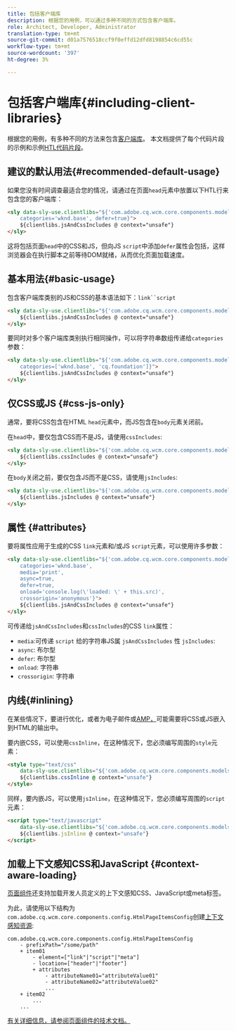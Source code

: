 ```yaml
---
title: 包括客户端库
description: 根据您的用例，可以通过多种不同的方式包含客户端库。
role: Architect, Developer, Administrator
translation-type: tm+mt
source-git-commit: d01a7576518ccf9f0effd12dfd8198854c6cd55c
workflow-type: tm+mt
source-wordcount: '397'
ht-degree: 3%

---
```



# 包括客户端库{#including-client-libraries}

根据您的用例，有多种不同的方法来包含[客户端库](/help/developing/archetype/uifrontend.md#clientlibs)。 本文档提供了每个代码片段的示例和示例[HTL代码片段](https://docs.adobe.com/content/help/zh-Hans/experience-manager-htl/using/overview.html)。

## 建议的默认用法{#recommended-default-usage}

如果您没有时间调查最适合您的情况，请通过在页面`head`元素中放置以下HTL行来包含您的客户端库：

```html
<sly data-sly-use.clientlibs="${'com.adobe.cq.wcm.core.components.models.ClientLibraries' @
    categories='wknd.base', defer=true}">
    ${clientlibs.jsAndCssIncludes @ context="unsafe"}
</sly>
```

这将包括页面`head`中的CSS和JS，但向JS `script`中添加`defer`属性会包括，这样浏览器会在执行脚本之前等待DOM就绪，从而优化页面加载速度。

## 基本用法{#basic-usage}

包含客户端库类别的JS和CSS的基本语法如下：`link``script`

```html
<sly data-sly-use.clientlibs="${'com.adobe.cq.wcm.core.components.models.ClientLibraries' @ categories='wknd.base'}">
    ${clientlibs.jsAndCssIncludes @ context="unsafe"}
</sly>
```

要同时对多个客户端库类别执行相同操作，可以将字符串数组传递给`categories`参数：

```html
<sly data-sly-use.clientlibs="${'com.adobe.cq.wcm.core.components.models.ClientLibraries' @
    categories=['wknd.base', 'cq.foundation']}">
    ${clientlibs.jsAndCssIncludes @ context="unsafe"}
</sly>
```

## 仅CSS或JS {#css-js-only}

通常，要将CSS包含在HTML `head`元素中，而JS包含在`body`元素关闭前。

在`head`中，要仅包含CSS而不是JS，请使用`cssIncludes`:

```html
<sly data-sly-use.clientlibs="${'com.adobe.cq.wcm.core.components.models.ClientLibraries' @ categories='wknd.base'}">
    ${clientlibs.cssIncludes @ context="unsafe"}
</sly>
```

在`body`关闭之前，要仅包含JS而不是CSS，请使用`jsIncludes`:

```html
<sly data-sly-use.clientlibs="${'com.adobe.cq.wcm.core.components.models.ClientLibraries' @ categories='wknd.base'}">
    ${clientlibs.jsIncludes @ context="unsafe"}
</sly>
```

## 属性 {#attributes}

要将属性应用于生成的CSS `link`元素和/或JS `script`元素，可以使用许多参数：

```html
<sly data-sly-use.clientlibs="${'com.adobe.cq.wcm.core.components.models.ClientLibraries' @
    categories='wknd.base',
    media='print',
    async=true,
    defer=true,
    onload='console.log(\'loaded: \' + this.src)',
    crossorigin='anonymous'}">
    ${clientlibs.jsAndCssIncludes @ context="unsafe"}
</sly>
```

可传递给`jsAndCssIncludes`和`cssIncludes`的CSS `link`属性：

* `media`:可传递 `script` 给的字符串JS属 `jsAndCssIncludes` 性 `jsIncludes`:
* `async`: 布尔型
* `defer`: 布尔型
* `onload`: 字符串
* `crossorigin`: 字符串

## 内线{#inlining}

在某些情况下，要进行优化，或者为电子邮件或[AMP，](amp.md)可能需要将CSS或JS嵌入到HTML的输出中。

要内嵌CSS，可以使用`cssInline`，在这种情况下，您必须编写周围的`style`元素：

```html
<style type="text/css"
    data-sly-use.clientlibs="${'com.adobe.cq.wcm.core.components.models.ClientLibraries' @ categories='wknd.base'}">
    ${clientlibs.cssInline @ context="unsafe"}
</style>
```

同样，要内嵌JS，可以使用`jsInline`，在这种情况下，您必须编写周围的`script`元素：

```html
<script type="text/javascript"
    data-sly-use.clientlibs="${'com.adobe.cq.wcm.core.components.models.ClientLibraries' @ categories='wknd.base'}">
    ${clientlibs.jsInline @ context="unsafe"}
</script>
```

## 加载上下文感知CSS和JavaScript {#context-aware-loading}

[页面组件](/help/components/page.md)还支持加载开发人员定义的上下文感知CSS、JavaScript或meta标签。

为此，请使用以下结构为`com.adobe.cq.wcm.core.components.config.HtmlPageItemsConfig`创建[上下文感知资源](context-aware-configs.md):

```text
com.adobe.cq.wcm.core.components.config.HtmlPageItemsConfig
    - prefixPath="/some/path"
    + item01
        - element=["link"|"script"|"meta"]
        - location=["header"|"footer"]
        + attributes
            - attributeName01="attributeValue01"
            - attributeName02="attributeValue02"
            ...
    + item02
        ...
    ...
```

[有关详细信息，请参阅页面组件的技术文档。](https://github.com/adobe/aem-core-wcm-components/tree/master/content/src/content/jcr_root/apps/core/wcm/components/page/v2/page#loading-of-context-aware-cssjs)

